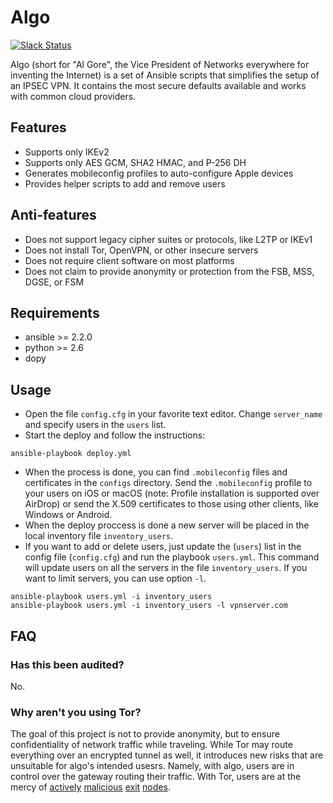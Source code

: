 # Algo

[![Slack Status](https://empireslacking.herokuapp.com/badge.svg)](https://empireslacking.herokuapp.com)

Algo (short for "Al Gore", the Vice President of Networks everywhere for inventing the Internet) is a set of Ansible scripts that simplifies the setup of an IPSEC VPN. It contains the most secure defaults available and works with common cloud providers.

## Features

* Supports only IKEv2
* Supports only AES GCM, SHA2 HMAC, and P-256 DH
* Generates mobileconfig profiles to auto-configure Apple devices
* Provides helper scripts to add and remove users

## Anti-features

* Does not support legacy cipher suites or protocols, like L2TP or IKEv1
* Does not install Tor, OpenVPN, or other insecure servers
* Does not require client software on most platforms
* Does not claim to provide anonymity or protection from the FSB, MSS, DGSE, or FSM

## Requirements

* ansible >= 2.2.0  
* python >= 2.6  
* dopy  

## Usage

* Open the file `config.cfg` in your favorite text editor. Change `server_name` and specify users in the `users` list.
* Start the deploy and follow the instructions: 
```
ansible-playbook deploy.yml
```
* When the process is done, you can find `.mobileconfig` files and certificates in the `configs` directory. Send the `.mobileconfig` profile to your users on iOS or macOS (note: Profile installation is supported over AirDrop) or send the X.509 certificates to those using other clients, like Windows or Android.
* When the deploy proccess is done a new server will be placed in the local inventory file `inventory_users`.
* If you want to add or delete users, just update the (`users`) list in the config file (`config.cfg`) and run the playbook `users.yml`. This command will update users on all the servers in the file `inventory_users`. If you want to limit servers, you can use option `-l`.
```
ansible-playbook users.yml -i inventory_users
ansible-playbook users.yml -i inventory_users -l vpnserver.com
```

## FAQ

### Has this been audited?

No.

### Why aren't you using Tor?

The goal of this project is not to provide anonymity, but to ensure confidentiality of network traffic while traveling. While Tor may route everything over an encrypted tunnel as well, it introduces new risks that are unsuitable for algo's intended usesrs. Namely, with algo, users are in control over the gateway routing their traffic. With Tor, users are at the mercy of [actively](https://www.securityweek2016.tu-darmstadt.de/fileadmin/user_upload/Group_securityweek2016/pets2016/10_honions-sanatinia.pdf) [malicious](https://chloe.re/2015/06/20/a-month-with-badonions/) [exit](https://community.fireeye.com/people/archit.mehta/blog/2014/11/18/onionduke-apt-malware-distributed-via-malicious-tor-exit-node) [nodes](https://www.wired.com/2010/06/wikileaks-documents/).

